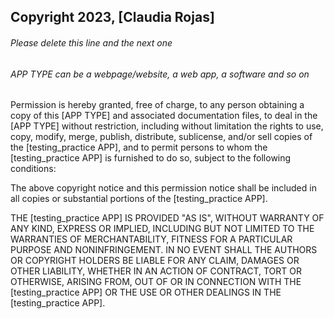 ## Copyright 2023, [Claudia Rojas]

###### Please delete this line and the next one
###### APP TYPE can be a webpage/website, a web app, a software and so on

Permission is hereby granted, free of charge, to any person obtaining a copy of this [APP TYPE] and associated documentation files, to deal in the [APP TYPE] without restriction, including without limitation the rights to use, copy, modify, merge, publish, distribute, sublicense, and/or sell copies of the [testing_practice APP], and to permit persons to whom the [testing_practice APP] is furnished to do so, subject to the following conditions:

The above copyright notice and this permission notice shall be included in all copies or substantial portions of the [testing_practice APP].

THE [testing_practice APP] IS PROVIDED "AS IS", WITHOUT WARRANTY OF ANY KIND, EXPRESS OR IMPLIED, INCLUDING BUT NOT LIMITED TO THE WARRANTIES OF MERCHANTABILITY, FITNESS FOR A PARTICULAR PURPOSE AND NONINFRINGEMENT. IN NO EVENT SHALL THE AUTHORS OR COPYRIGHT HOLDERS BE LIABLE FOR ANY CLAIM, DAMAGES OR OTHER LIABILITY, WHETHER IN AN ACTION OF CONTRACT, TORT OR OTHERWISE, ARISING FROM, OUT OF OR IN CONNECTION WITH THE [testing_practice APP] OR THE USE OR OTHER DEALINGS IN THE [testing_practice APP].
